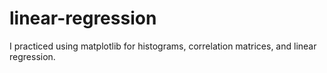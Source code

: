 # linear-regression

I practiced using matplotlib for histograms, correlation matrices, and linear regression.
